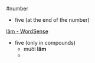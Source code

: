 #number 


- five (at the end of the number)


[lăm‎ - WordSense](https://www.wordsense.eu/l%C4%83m/)
- five (only in compounds)
	- mười **lăm**
	- 